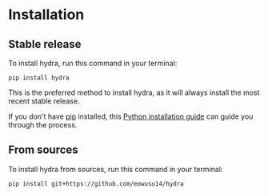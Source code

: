 # Installation

## Stable release

To install hydra, run this command in your terminal:

```
pip install hydra
```

This is the preferred method to install hydra, as it will always install the most recent stable release.

If you don't have [pip](https://pip.pypa.io) installed, this [Python installation guide](http://docs.python-guide.org/en/latest/starting/installation/) can guide you through the process.

## From sources

To install hydra from sources, run this command in your terminal:

```
pip install git+https://github.com/eowusu14/hydra
```
